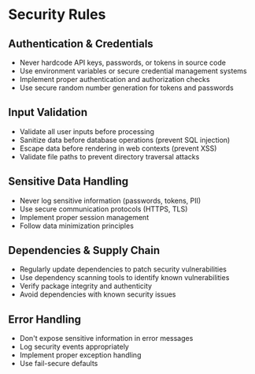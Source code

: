 # Security Rules

## Authentication & Credentials
- Never hardcode API keys, passwords, or tokens in source code
- Use environment variables or secure credential management systems
- Implement proper authentication and authorization checks
- Use secure random number generation for tokens and passwords

## Input Validation
- Validate all user inputs before processing
- Sanitize data before database operations (prevent SQL injection)
- Escape data before rendering in web contexts (prevent XSS)
- Validate file paths to prevent directory traversal attacks

## Sensitive Data Handling
- Never log sensitive information (passwords, tokens, PII)
- Use secure communication protocols (HTTPS, TLS)
- Implement proper session management
- Follow data minimization principles

## Dependencies & Supply Chain
- Regularly update dependencies to patch security vulnerabilities
- Use dependency scanning tools to identify known vulnerabilities
- Verify package integrity and authenticity
- Avoid dependencies with known security issues

## Error Handling
- Don't expose sensitive information in error messages
- Log security events appropriately
- Implement proper exception handling
- Use fail-secure defaults